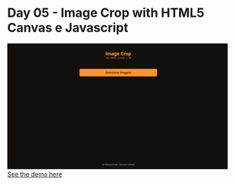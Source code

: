# Day 05 - Image Crop with HTML5 Canvas e Javascript

![Design preview for the Article preview component coding challenge](images/desktop-preview.png)
[See the demo here](https://100-days-of-code-day-05.netlify.app/)
